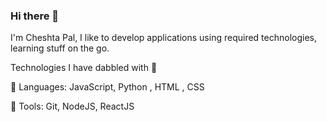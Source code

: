 ### Hi there 👋

I'm Cheshta Pal, I like to develop applications using required technologies, learning stuff on the go.


Technologies I have dabbled with 📁

:small_orange_diamond: Languages: JavaScript, Python , HTML , CSS

:small_orange_diamond: Tools: Git, NodeJS, ReactJS 
<!--
**cheshta0112/cheshta0112** is a ✨ _special_ ✨ repository because its `README.md` (this file) appears on your GitHub profile.

Here are some ideas to get you started:

- 🔭 I’m currently working on ...
- 🌱 I’m currently learning ...
- 👯 I’m looking to collaborate on ...
- 🤔 I’m looking for help with ...
- 💬 Ask me about ...
- 📫 How to reach me: ...
- 😄 Pronouns: ...
- ⚡ Fun fact: ...
-->
